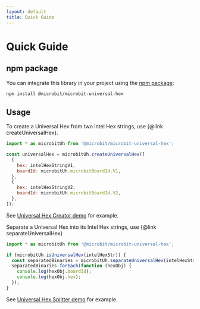 ```yaml
---
layout: default
title: Quick Guide
---
```


# Quick Guide

## npm package

You can integrate this library in your project using the [npm package](https://www.npmjs.com/package/@microbit/microbit-universal-hex):

```bash
npm install @microbit/microbit-universal-hex
```

## Usage

To create a Universal Hex from two Intel Hex strings, use {@link createUniversalHex}.

```js
import * as microbitUh from '@microbit/microbit-universal-hex';

const universalHex = microbitUh.createUniversalHex([
  {
    hex: intelHexStringV1,
    boardId: microbitUh.microbitBoardId.V1,
  },
  {
    hex: intelHexStringV2,
    boardId: microbitUh.microbitBoardId.V2,
  },
]);
```

See [Universal Hex Creator demo](./examples/webtool.html) for example.

Separate a Universal Hex into its Intel Hex strings, use {@link separateUniversalHex}

```js
import * as microbitUh from '@microbit/microbit-universal-hex';

if (microbitUh.isUniversalHex(intelHexStr)) {
  const separatedBinaries = microbitUh.separateUniversalHex(intelHexStr);
  separatedBinaries.forEach(function (hexObj) {
    console.log(hexObj.boardId);
    console.log(hexObj.hex);
  });
}
```

See [Universal Hex Splitter demo](./examples/separate.html) for example.
